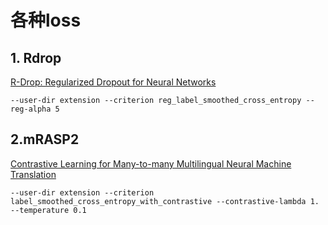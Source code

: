 # 各种loss



## 1. Rdrop

[R-Drop: Regularized Dropout for Neural Networks](https://arxiv.org/abs/2106.14448)

```shell
--user-dir extension --criterion reg_label_smoothed_cross_entropy --reg-alpha 5
```



## 2.mRASP2

[Contrastive Learning for Many-to-many Multilingual Neural Machine Translation](https://arxiv.org/pdf/2105.09501.pdf)

```shell
--user-dir extension --criterion label_smoothed_cross_entropy_with_contrastive --contrastive-lambda 1.  --temperature 0.1
```

